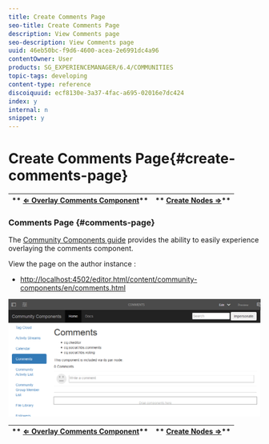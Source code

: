 ```yaml
---
title: Create Comments Page
seo-title: Create Comments Page
description: View Comments page
seo-description: View Comments page
uuid: 46eb50bc-f9d6-4600-acea-2e6991dc4a96
contentOwner: User
products: SG_EXPERIENCEMANAGER/6.4/COMMUNITIES
topic-tags: developing
content-type: reference
discoiquuid: ecf8130e-3a37-4fac-a695-02016e7dc424
index: y
internal: n
snippet: y
---
```


# Create Comments Page{#create-comments-page}

| ** [⇐ Overlay Comments Component](../../communities/using/overlay-comments.md)** |** [Create Nodes ⇒](../../communities/using/overlay-create-nodes.md)** |
|---|---|

### Comments Page {#comments-page}

The [Community Components guide](../../communities/using/components-guide.md) provides the ability to easily experience overlaying the comments component.

View the page on the author instance :

* [http://localhost:4502/editor.html/content/community-components/en/comments.html](http://localhost:4502/editor.html/content/community-components/en/comments.html)

![](assets/chlimage_1-124.png)

| ** [⇐ Overlay Comments Component](../../communities/using/overlay-comments.md)** |** [Create Nodes ⇒](../../communities/using/overlay-create-nodes.md)** |
|---|---|

